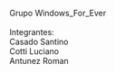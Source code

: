 Grupo Windows_For_Ever </br>
</br>
Integrantes: </br>
  Casado Santino </br>
  Cotti Luciano </br>
  Antunez Roman </br>
